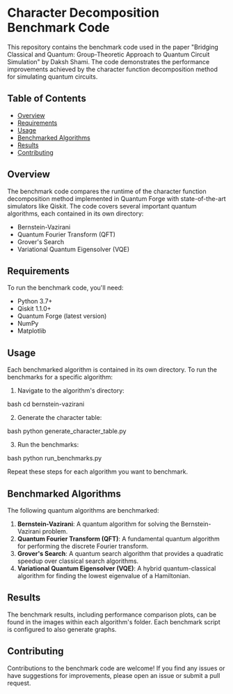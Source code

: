 # Character Decomposition Benchmark Code

This repository contains the benchmark code used in the paper "Bridging Classical and Quantum: Group-Theoretic Approach to Quantum Circuit Simulation" by Daksh Shami. The code demonstrates the performance improvements achieved by the character function decomposition method for simulating quantum circuits.

## Table of Contents

- [Overview](#overview)
- [Requirements](#requirements)
- [Usage](#usage)
- [Benchmarked Algorithms](#benchmarked-algorithms)
- [Results](#results)
- [Contributing](#contributing)

## Overview

The benchmark code compares the runtime of the character function decomposition method implemented in Quantum Forge with state-of-the-art simulators like Qiskit. The code covers several important quantum algorithms, each contained in its own directory:

- Bernstein-Vazirani
- Quantum Fourier Transform (QFT)
- Grover's Search
- Variational Quantum Eigensolver (VQE)

## Requirements

To run the benchmark code, you'll need:

- Python 3.7+
- Qiskit 1.1.0+
- Quantum Forge (latest version)
- NumPy
- Matplotlib

## Usage

Each benchmarked algorithm is contained in its own directory. To run the benchmarks for a specific algorithm:

1. Navigate to the algorithm's directory:


bash cd bernstein-vazirani

2. Generate the character table:


bash python generate_character_table.py

3. Run the benchmarks:


bash python run_benchmarks.py

Repeat these steps for each algorithm you want to benchmark.

## Benchmarked Algorithms

The following quantum algorithms are benchmarked:

1. **Bernstein-Vazirani**: A quantum algorithm for solving the Bernstein-Vazirani problem.
2. **Quantum Fourier Transform (QFT)**: A fundamental quantum algorithm for performing the discrete Fourier transform.
3. **Grover's Search**: A quantum search algorithm that provides a quadratic speedup over classical search algorithms.
4. **Variational Quantum Eigensolver (VQE)**: A hybrid quantum-classical algorithm for finding the lowest eigenvalue of a Hamiltonian.

## Results

The benchmark results, including performance comparison plots, can be found in the images within each algorithm's folder. Each benchmark script is configured to also generate graphs.

## Contributing

Contributions to the benchmark code are welcome! If you find any issues or have suggestions for improvements, please open an issue or submit a pull request.
